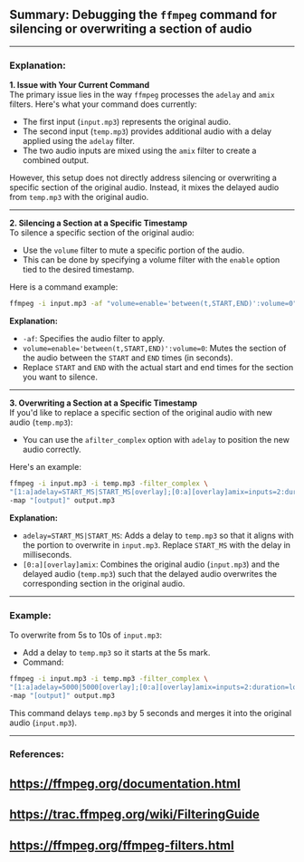 ## Summary: Debugging the `ffmpeg` command for silencing or overwriting a section of audio

---

### Explanation:

**1. Issue with Your Current Command**  
The primary issue lies in the way `ffmpeg` processes the `adelay` and `amix` filters. Here's what your command does currently:
- The first input (`input.mp3`) represents the original audio.  
- The second input (`temp.mp3`) provides additional audio with a delay applied using the `adelay` filter.  
- The two audio inputs are mixed using the `amix` filter to create a combined output.  

However, this setup does not directly address silencing or overwriting a specific section of the original audio. Instead, it mixes the delayed audio from `temp.mp3` with the original audio.

---

**2. Silencing a Section at a Specific Timestamp**  
To silence a specific section of the original audio:
- Use the `volume` filter to mute a specific portion of the audio.  
- This can be done by specifying a volume filter with the `enable` option tied to the desired timestamp.

Here is a command example:
```bash
ffmpeg -i input.mp3 -af "volume=enable='between(t,START,END)':volume=0" output.mp3
```
**Explanation:**  
- `-af`: Specifies the audio filter to apply.  
- `volume=enable='between(t,START,END)':volume=0`: Mutes the section of the audio between the `START` and `END` times (in seconds).  
- Replace `START` and `END` with the actual start and end times for the section you want to silence.  

---

**3. Overwriting a Section at a Specific Timestamp**  
If you'd like to replace a specific section of the original audio with new audio (`temp.mp3`):
- You can use the `afilter_complex` option with `adelay` to position the new audio correctly.

Here's an example:
```bash
ffmpeg -i input.mp3 -i temp.mp3 -filter_complex \
"[1:a]adelay=START_MS|START_MS[overlay];[0:a][overlay]amix=inputs=2:duration=longest:dropout_transition=0" \
-map "[output]" output.mp3
```
**Explanation:**  
- `adelay=START_MS|START_MS`: Adds a delay to `temp.mp3` so that it aligns with the portion to overwrite in `input.mp3`. Replace `START_MS` with the delay in milliseconds.  
- `[0:a][overlay]amix`: Combines the original audio (`input.mp3`) and the delayed audio (`temp.mp3`) such that the delayed audio overwrites the corresponding section in the original audio.

---

### Example:

To overwrite from 5s to 10s of `input.mp3`:
- Add a delay to `temp.mp3` so it starts at the 5s mark.
- Command:
```bash
ffmpeg -i input.mp3 -i temp.mp3 -filter_complex \
"[1:a]adelay=5000|5000[overlay];[0:a][overlay]amix=inputs=2:duration=longest:dropout_transition=0" \
-map "[output]" output.mp3
```
This command delays `temp.mp3` by 5 seconds and merges it into the original audio (`input.mp3`).

---

### References:
## https://ffmpeg.org/documentation.html ##  
## https://trac.ffmpeg.org/wiki/FilteringGuide ##  
## https://ffmpeg.org/ffmpeg-filters.html ##